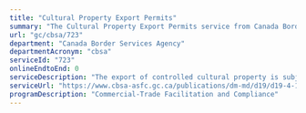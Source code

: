 ```yaml
---
title: "Cultural Property Export Permits"
summary: "The Cultural Property Export Permits service from Canada Border Services Agency is not available end-to-end online, according to the GC Service Inventory."
url: "gc/cbsa/723"
department: "Canada Border Services Agency"
departmentAcronym: "cbsa"
serviceId: "723"
onlineEndtoEnd: 0
serviceDescription: "The export of controlled cultural property is subject to a permit procedure, which is administered by designated permit issuing officers at specified CBSA offices across Canada."
serviceUrl: "https://www.cbsa-asfc.gc.ca/publications/dm-md/d19/d19-4-1-eng.html"
programDescription: "Commercial-Trade Facilitation and Compliance"
---
```

